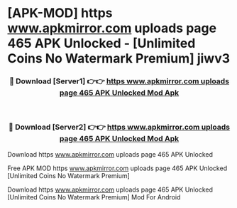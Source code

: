 # [APK-MOD] https   www.apkmirror.com uploads page 465 APK Unlocked - [Unlimited Coins No Watermark Premium] jiwv3



<div align="center">
<h3>🔴 Download [Server1] 👉👉 <a href="https://momento.my/?title=https___www.apkmirror.com_uploads_page_465_APK_Unlocked">https   www.apkmirror.com uploads page 465 APK Unlocked Mod Apk</a></h3><br>

<h3>🔴 Download [Server2] 👉👉 <a href="https://momento.my/?title=https___www.apkmirror.com_uploads_page_465_APK_Unlocked">https   www.apkmirror.com uploads page 465 APK Unlocked Mod Apk</a></h3>
</div>



Download https   www.apkmirror.com uploads page 465 APK Unlocked 

Free APK MOD https   www.apkmirror.com uploads page 465 APK Unlocked [Unlimited Coins No Watermark Premium]

Download https   www.apkmirror.com uploads page 465 APK Unlocked [Unlimited Coins No Watermark Premium] Mod For Android
